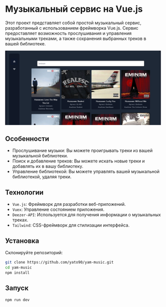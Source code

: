 # Музыкальный сервис на Vue.js

Этот проект представляет собой простой музыкальный сервис, разработанный с использованием фреймворка Vue.js. Сервис предоставляет возможность прослушивания и управления музыкальными треками, а также сохранения выбранных треков в вашей библиотеке.

![Скриншот плеера](screenshot.png)

## Особенности

* Прослушивание музыки: Вы можете проигрывать треки из вашей музыкальной библиотеки.
* Поиск и добавление треков: Вы можете искать новые треки и добавлять их в вашу библиотеку.
* Управление библиотекой: Вы можете управлять вашей музыкальной библиотекой, удаляя треки.

## Технологии

* `Vue.js`: Фреймворк для разработки веб-приложений.
* `Vuex`: Управление состоянием приложения.
* `Deezer-API`: Используется для получения информации о музыкальных треках.
* `Tailwind`: CSS-фреймворк для стилизации интерфейса.

## Установка

Склонируйте репозиторий:

```bash
git clone https://github.com/yato90/yam-music.git
cd yam-music
npm install
```
## Запуск

```bash
npm run dev
```
